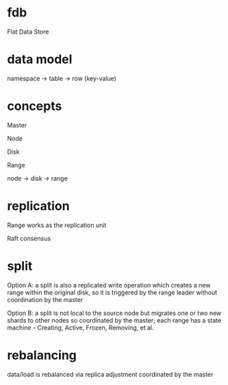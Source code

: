 # fdb

Flat Data Store

# data model

namespace -> table -> row (key-value)

# concepts

Master

Node

Disk

Range

node -> disk -> range

# replication

Range works as the replication unit

Raft consensus

# split

Option A: a split is also a replicated write operation which creates a new range within the original disk, so it is triggered by the range leader without coordination by the master

Option B: a split is not local to the source node but migrates one or two new shards to other nodes so coordinated by the master; each range has a state machine - Creating, Active, Frozen, Removing, et al.

# rebalancing

data/load is rebalanced via replica adjustment coordinated by the master




